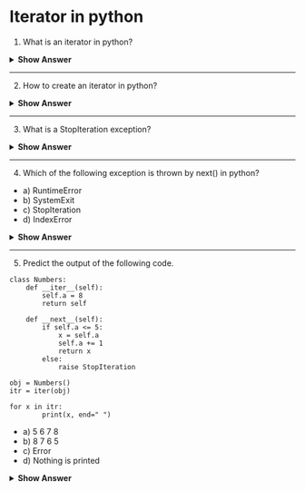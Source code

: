 # Iterator in python


1. What is an iterator in python?
<details><summary> <b>Show Answer</b> </summary> 
  
- Iterator allows to iterate or traverse through all the values of collection in python. It has two methods __iter__() and __next__(). iter() method is similar to init() method, as it is used to initializing the objects but, it returns an iterator. next() method is used to get the next element of the iteration.   

For example:
```python3
l = [1,2,3]
m =iter(l)

print(next(m))   #output: 1
print(next(m))   #output: 2
print(next(m))   #output: 3 
```
or 
  
```python3
l = [1,2,3]
m =iter(l)

for i in m:
    if i<=len(l):
        print(i, end=" ")    #output: 1 2 3
```
</details>

---
2. How to create an iterator in python?
<details><summary> <b>Show Answer</b> </summary> 
  
- To create a custom iterator in python we can use __iter__() and __next__() method inside a class.

```python3
class Numbers:
    def __iter__(self):
        self.a = 1
        return self

    def __next__(self):
        if self.a <= 5:
            x = self.a
            self.a += 1
            return x
        else:
            raise StopIteration     # to stop the iteration.    

obj = Numbers()
itr = iter(obj)

for x in itr:
        print(x, end=" ")     # output: 1 2 3 4 5
```
</details> 

---
3. What is a StopIteration exception?
<details><summary> <b>Show Answer</b> </summary> 
  
In python, it is raised by next() method when there is no element to be present for iteration. 
  </details>

---
4. Which of the following exception is thrown by next() in python?

- a) RuntimeError
- b) SystemExit
- c) StopIteration 
- d) IndexError
<details><summary> <b>Show Answer</b> </summary> 
  
Option c) is correct
</details>

---
5. Predict the output of the following code.
```python3
class Numbers:
    def __iter__(self):
        self.a = 8
        return self

    def __next__(self):
        if self.a <= 5:
            x = self.a
            self.a += 1
            return x
        else:
            raise StopIteration

obj = Numbers()
itr = iter(obj)

for x in itr:
        print(x, end=" ")
```
- a) 5 6 7 8
- b) 8 7 6 5
- c) Error
- d) Nothing is printed
<details><summary> <b>Show Answer</b> </summary> 
  
Option d) is correct
<details><summary> <b>Show Answer</b> </summary> 
  
As the current value of a is more than 5, it will raise StopIteration exception and prints nothing in output screen.
</details>

---
6. Predict the output for the following code.
```python3
class Numbers:
    def __iter__(self):
        self.a = 3
        return self

    def __next__(self):
        if self.a <= 5:
            x = self.a
            self.a += 1
            return x
        else:
            raise StopIteration

obj = Numbers()
itr = iter(obj)

for x in itr:
        print(x, end=" ")
```
- a) 3 4 5
- b) 5 4 3
- c) Error
- d) Nothing is printed 
<details><summary> <b>Show Answer</b> </summary> 
  
Option a) is correct.
<details><summary> <b>Explanation</b> </summary> 
  
> The initial value of a is 3 and it will increment by 1 untill it reaches 5 in __next__() method. Therefore, we will get 3, 4 and 5 as an output.  
  </details>
</details>

---
7. What is the use of iter() method in python?

- a) It is used to initialize an object.
- b) It is used to throw an error.
- c) It is used to return an iterator.
- d) None of the above.
<details><summary> <b>Show Answer</b> </summary> 
  
Option c) is correct
<details><summary> <b>Explanation</b> </summary> 
  
> It returns an iterator and converts an iterable to an iterator. 
  </details>
</details>

---
8. What is the use of next() in python?

- a) It is used to initialize an object.
- b) It is used to give next element from the iteration through iterator.
- c) It is used to return an iterator.
- d) It is used to throw StopIteration exception.
<details><summary> <b>Show Answer</b> </summary> 
  
Option b) is correct
<details><summary> <b>Explanation</b> </summary> 
  
next() method, in python, returns the next element from iterator.
  </details>
</details> 
  
---




